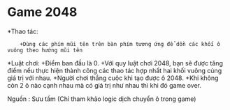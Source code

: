 # Game 2048

*Thao tác:

    	+Dùng các phím mũi tên trên bàn phím tương ứng để dồn các khối ô vuông theo hướng mũi tên

*Luật chơi:
	+Điểm ban đầu là 0. 
	+Với quy luật chơi 2048, bạn sẽ được tăng điểm nếu thực hiện thành công các thao tác hợp nhất hai khối vuông cùng giá trị với nhau. 
	+Người chơi thắng cuộc khi tạo được ô 2048. 
	+Khi không còn 2 ô nào cạnh nhau mà có giá trị như nhau thì khi đó game over.
  
Nguồn : Sưu tầm (Chỉ tham khảo logic dịch chuyển ô trong game)